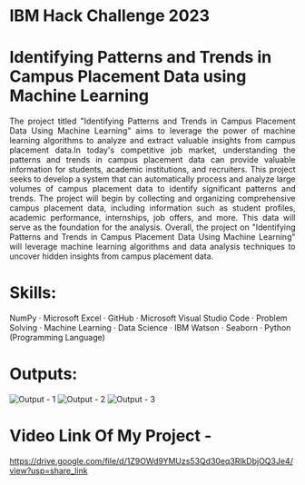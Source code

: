 # IBM Hack Challenge 2023
<h1>Identifying Patterns and Trends in Campus Placement Data using Machine Learning</h1>

<p align="justify">The project titled "Identifying Patterns and Trends in Campus Placement Data Using Machine Learning" aims to leverage the power of machine learning algorithms to analyze and extract valuable insights from campus placement data.In today's competitive job market, understanding the patterns and trends in campus placement data can provide valuable information for students, academic institutions, and recruiters. 
This project seeks to develop a system that can automatically process and analyze large volumes of campus placement data to identify significant patterns and trends. 
The project will begin by collecting and organizing comprehensive campus placement data, including information such as student profiles, academic performance, internships, job offers, and more. This data will serve as the foundation for the analysis. 
Overall, the project on "Identifying Patterns and Trends in Campus Placement Data Using Machine Learning" will leverage machine learning algorithms and data analysis techniques to uncover hidden insights from campus placement data.</p>

# Skills: 
 NumPy · Microsoft Excel · GitHub · Microsoft Visual Studio Code · Problem Solving · Machine Learning · Data Science · IBM Watson · Seaborn · Python (Programming Language)

<h1>Outputs: </h1>

![Output - 1](https://github.com/smartinternz02/SBSPS-Challenge-10865-Autonomous-Tagging-Of-Stack-Overflow-Questions/assets/116560172/13929c86-3725-486c-ab78-85ca10986976)
![Output - 2](https://github.com/smartinternz02/SBSPS-Challenge-10865-Autonomous-Tagging-Of-Stack-Overflow-Questions/assets/116560172/c27a373f-acdb-401c-be93-d60777a489d6)
![Output - 3](https://github.com/smartinternz02/SBSPS-Challenge-10865-Autonomous-Tagging-Of-Stack-Overflow-Questions/assets/116560172/f8fd1a18-eee2-45a4-9ef1-4be7fc1b7f12)

# Video Link Of My Project -  
https://drive.google.com/file/d/1Z9OWd9YMUzs53Qd30eq3RlkDbjOQ3Je4/view?usp=share_link
